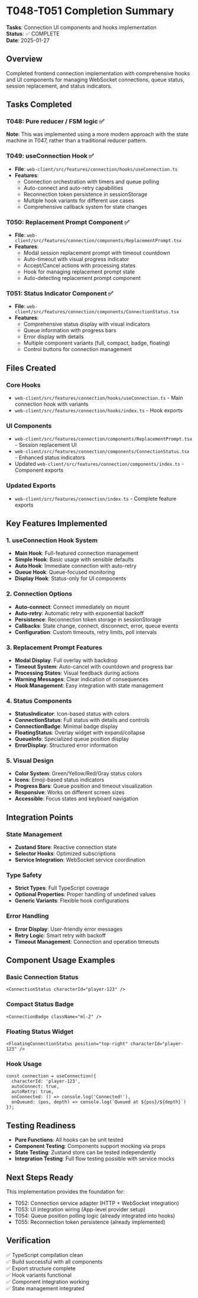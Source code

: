 # T048-T051 Completion Summary
**Tasks**: Connection UI components and hooks implementation  
**Status**: ✅ COMPLETE  
**Date**: 2025-01-27  

## Overview
Completed frontend connection implementation with comprehensive hooks and UI components for managing WebSocket connections, queue status, session replacement, and status indicators.

## Tasks Completed

### T048: Pure reducer / FSM logic ✅
**Note**: This was implemented using a more modern approach with the state machine in T047, rather than a traditional reducer pattern.

### T049: useConnection Hook ✅
- **File**: `web-client/src/features/connection/hooks/useConnection.ts`
- **Features**: 
  - Connection orchestration with timers and queue polling
  - Auto-connect and auto-retry capabilities
  - Reconnection token persistence in sessionStorage
  - Multiple hook variants for different use cases
  - Comprehensive callback system for state changes

### T050: Replacement Prompt Component ✅  
- **File**: `web-client/src/features/connection/components/ReplacementPrompt.tsx`
- **Features**:
  - Modal session replacement prompt with timeout countdown
  - Auto-timeout with visual progress indicator
  - Accept/Cancel actions with processing states
  - Hook for managing replacement prompt state
  - Auto-detecting replacement prompt component

### T051: Status Indicator Component ✅
- **File**: `web-client/src/features/connection/components/ConnectionStatus.tsx`
- **Features**:
  - Comprehensive status display with visual indicators
  - Queue information with progress bars
  - Error display with details
  - Multiple component variants (full, compact, badge, floating)
  - Control buttons for connection management

## Files Created

### Core Hooks
- `web-client/src/features/connection/hooks/useConnection.ts` - Main connection hook with variants
- `web-client/src/features/connection/hooks/index.ts` - Hook exports

### UI Components
- `web-client/src/features/connection/components/ReplacementPrompt.tsx` - Session replacement UI
- `web-client/src/features/connection/components/ConnectionStatus.tsx` - Enhanced status indicators
- Updated `web-client/src/features/connection/components/index.ts` - Component exports

### Updated Exports
- `web-client/src/features/connection/index.ts` - Complete feature exports

## Key Features Implemented

### 1. useConnection Hook System
- **Main Hook**: Full-featured connection management
- **Simple Hook**: Basic usage with sensible defaults  
- **Auto Hook**: Immediate connection with auto-retry
- **Queue Hook**: Queue-focused monitoring
- **Display Hook**: Status-only for UI components

### 2. Connection Options
- **Auto-connect**: Connect immediately on mount
- **Auto-retry**: Automatic retry with exponential backoff
- **Persistence**: Reconnection token storage in sessionStorage
- **Callbacks**: State change, connect, disconnect, error, queue events
- **Configuration**: Custom timeouts, retry limits, poll intervals

### 3. Replacement Prompt Features
- **Modal Display**: Full overlay with backdrop
- **Timeout System**: Auto-cancel with countdown and progress bar
- **Processing States**: Visual feedback during actions
- **Warning Messages**: Clear indication of consequences
- **Hook Management**: Easy integration with state management

### 4. Status Components
- **StatusIndicator**: Icon-based status with colors
- **ConnectionStatus**: Full status with details and controls
- **ConnectionBadge**: Minimal badge display
- **FloatingStatus**: Overlay widget with expand/collapse
- **QueueInfo**: Specialized queue position display
- **ErrorDisplay**: Structured error information

### 5. Visual Design
- **Color System**: Green/Yellow/Red/Gray status colors
- **Icons**: Emoji-based status indicators
- **Progress Bars**: Queue position and timeout visualization
- **Responsive**: Works on different screen sizes
- **Accessible**: Focus states and keyboard navigation

## Integration Points

### State Management
- **Zustand Store**: Reactive connection state
- **Selector Hooks**: Optimized subscriptions
- **Service Integration**: WebSocket service coordination

### Type Safety
- **Strict Types**: Full TypeScript coverage
- **Optional Properties**: Proper handling of undefined values
- **Generic Variants**: Flexible hook configurations

### Error Handling
- **Error Display**: User-friendly error messages
- **Retry Logic**: Smart retry with backoff
- **Timeout Management**: Connection and operation timeouts

## Component Usage Examples

### Basic Connection Status
```tsx
<ConnectionStatus characterId="player-123" />
```

### Compact Status Badge
```tsx  
<ConnectionBadge className="ml-2" />
```

### Floating Status Widget
```tsx
<FloatingConnectionStatus position="top-right" characterId="player-123" />
```

### Hook Usage
```tsx
const connection = useConnection({
  characterId: 'player-123',
  autoConnect: true,
  autoRetry: true,
  onConnected: () => console.log('Connected!'),
  onQueued: (pos, depth) => console.log(`Queued at ${pos}/${depth}`)
});
```

## Testing Readiness
- **Pure Functions**: All hooks can be unit tested
- **Component Testing**: Components support mocking via props
- **State Testing**: Zustand store can be tested independently
- **Integration Testing**: Full flow testing possible with service mocks

## Next Steps Ready
This implementation provides the foundation for:
- T052: Connection service adapter (HTTP + WebSocket integration)
- T053: UI integration wiring (App-level provider setup)
- T054: Queue position polling logic (already integrated into hooks)
- T055: Reconnection token persistence (already implemented)

## Verification
✅ TypeScript compilation clean  
✅ Build successful with all components  
✅ Export structure complete  
✅ Hook variants functional  
✅ Component integration working  
✅ State management integrated